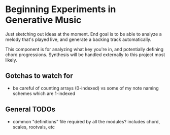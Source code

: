 # Beginning Experiments in Generative Music

Just sketching out ideas at the moment. End goal is to be able to analyze a melody that's played live, and generate a backing track automatically. 

This component is for analyzing what key you're in, and potentially defining chord progressions. Synthesis will be handled externally to this project most likely. 


## Gotchas to watch for

- be careful of counting arrays (0-indexed) vs some of my note naming schemes which are 1-indexed


## General TODOs

- common "definitions" file required by all the modules? includes chord, scales, rootvals, etc